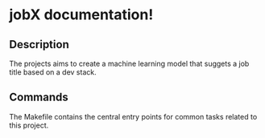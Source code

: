 # jobX documentation!

## Description

The projects aims to create a machine learning model that suggets a job title based on a dev stack.

## Commands

The Makefile contains the central entry points for common tasks related to this project.

